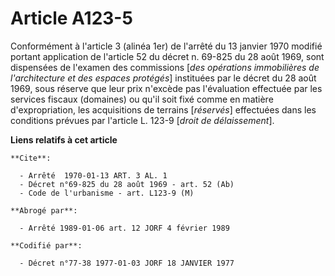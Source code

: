 # Article A123-5

Conformément à l'article 3 (alinéa 1er) de l'arrêté du 13 janvier 1970 modifié portant application de l'article 52 du décret
n. 69-825 du 28 août 1969, sont dispensées de l'examen des commissions [*des opérations immobilières de l'architecture et des
espaces protégés*] instituées par le décret du 28 août 1969, sous réserve que leur prix n'excède pas l'évaluation effectuée
par les services fiscaux (domaines) ou qu'il soit fixé comme en matière d'expropriation, les acquisitions de terrains
[*réservés*] effectuées dans les conditions prévues par l'article L. 123-9 [*droit de délaissement*].

**Liens relatifs à cet article**

	**Cite**:

	  - Arrêté  1970-01-13 ART. 3 AL. 1
	  - Décret n°69-825 du 28 août 1969 - art. 52 (Ab)
	  - Code de l'urbanisme - art. L123-9 (M)

	**Abrogé par**:

	  - Arrêté 1989-01-06 art. 12 JORF 4 février 1989

	**Codifié par**:

	  - Décret n°77-38 1977-01-03 JORF 18 JANVIER 1977
